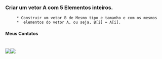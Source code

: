 ###    Criar um vetor A com 5 Elementos inteiros. 
		 * Construir um vetor B de Mesmo tipo e tamanho e com os mesmos
		 *  elementos do vetor A, ou seja, B[i] = A[i].

#### Meus Contatos
# <a href = "mailto:joaodedeusrsfilho@gmail.com"><img src="https://img.shields.io/badge/-Gmail-%23333?style=for-the-badge&logo=gmail&logoColor=white" target="_blank"></a><a href="https://www.linkedin.com/in/joaodedeusrsfilho" target="_blank"><img src="https://img.shields.io/badge/-LinkedIn-%230077B5?style=for-the-badge&logo=linkedin&logoColor=white" target="_blank"></a> 
